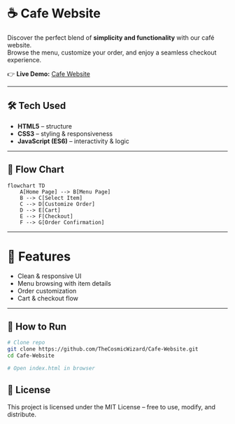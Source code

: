 # ☕ Cafe Website

Discover the perfect blend of **simplicity and functionality** with our café website.  
Browse the menu, customize your order, and enjoy a seamless checkout experience.  

👉 **Live Demo:** [Cafe Website](https://thecosmicwizard.github.io/Cafe-Website/)

---

## 🛠️ Tech Used
- **HTML5** – structure  
- **CSS3** – styling & responsiveness  
- **JavaScript (ES6)** – interactivity & logic  

---

## 🔄 Flow Chart
```mermaid
flowchart TD
    A[Home Page] --> B[Menu Page]
    B --> C[Select Item]
    C --> D[Customize Order]
    D --> E[Cart]
    E --> F[Checkout]
    F --> G[Order Confirmation]
```
---

# 🚀 Features
 - Clean & responsive UI
 - Menu browsing with item details
 - Order customization
 - Cart & checkout flow
---
## 📌 How to Run
```bash
# Clone repo
git clone https://github.com/TheCosmicWizard/Cafe-Website.git
cd Cafe-Website

# Open index.html in browser
```
## 📄 License

This project is licensed under the MIT License – free to use, modify, and distribute.

